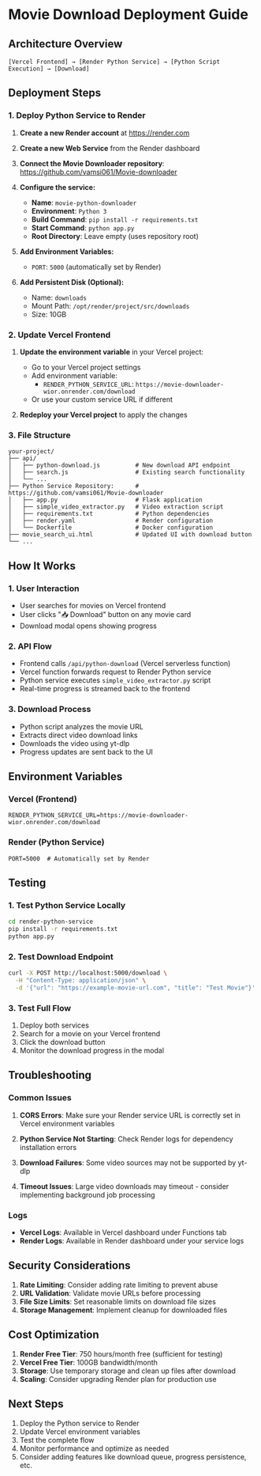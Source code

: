 # Movie Download Deployment Guide

## Architecture Overview

```
[Vercel Frontend] → [Render Python Service] → [Python Script Execution] → [Download]
```

## Deployment Steps

### 1. Deploy Python Service to Render

1. **Create a new Render account** at https://render.com
2. **Create a new Web Service** from the Render dashboard
3. **Connect the Movie Downloader repository**: https://github.com/vamsi061/Movie-downloader
4. **Configure the service:**
   - **Name**: `movie-python-downloader`
   - **Environment**: `Python 3`
   - **Build Command**: `pip install -r requirements.txt`
   - **Start Command**: `python app.py`
   - **Root Directory**: Leave empty (uses repository root)

5. **Add Environment Variables:**
   - `PORT`: `5000` (automatically set by Render)

6. **Add Persistent Disk (Optional):**
   - Name: `downloads`
   - Mount Path: `/opt/render/project/src/downloads`
   - Size: 10GB

### 2. Update Vercel Frontend

1. **Update the environment variable** in your Vercel project:
   - Go to your Vercel project settings
   - Add environment variable:
     - `RENDER_PYTHON_SERVICE_URL`: `https://movie-downloader-wior.onrender.com/download`
   - Or use your custom service URL if different

2. **Redeploy your Vercel project** to apply the changes

### 3. File Structure

```
your-project/
├── api/
│   ├── python-download.js          # New download API endpoint
│   ├── search.js                   # Existing search functionality
│   └── ...
├── Python Service Repository:      # https://github.com/vamsi061/Movie-downloader
│   ├── app.py                      # Flask application
│   ├── simple_video_extractor.py   # Video extraction script
│   ├── requirements.txt            # Python dependencies
│   ├── render.yaml                 # Render configuration
│   └── Dockerfile                  # Docker configuration
├── movie_search_ui.html            # Updated UI with download button
└── ...
```

## How It Works

### 1. User Interaction
- User searches for movies on Vercel frontend
- User clicks "📥 Download" button on any movie card
- Download modal opens showing progress

### 2. API Flow
- Frontend calls `/api/python-download` (Vercel serverless function)
- Vercel function forwards request to Render Python service
- Python service executes `simple_video_extractor.py` script
- Real-time progress is streamed back to the frontend

### 3. Download Process
- Python script analyzes the movie URL
- Extracts direct video download links
- Downloads the video using yt-dlp
- Progress updates are sent back to the UI

## Environment Variables

### Vercel (Frontend)
```
RENDER_PYTHON_SERVICE_URL=https://movie-downloader-wior.onrender.com/download
```

### Render (Python Service)
```
PORT=5000  # Automatically set by Render
```

## Testing

### 1. Test Python Service Locally
```bash
cd render-python-service
pip install -r requirements.txt
python app.py
```

### 2. Test Download Endpoint
```bash
curl -X POST http://localhost:5000/download \
  -H "Content-Type: application/json" \
  -d '{"url": "https://example-movie-url.com", "title": "Test Movie"}'
```

### 3. Test Full Flow
1. Deploy both services
2. Search for a movie on your Vercel frontend
3. Click the download button
4. Monitor the download progress in the modal

## Troubleshooting

### Common Issues

1. **CORS Errors**: Make sure your Render service URL is correctly set in Vercel environment variables

2. **Python Service Not Starting**: Check Render logs for dependency installation errors

3. **Download Failures**: Some video sources may not be supported by yt-dlp

4. **Timeout Issues**: Large video downloads may timeout - consider implementing background job processing

### Logs

- **Vercel Logs**: Available in Vercel dashboard under Functions tab
- **Render Logs**: Available in Render dashboard under your service logs

## Security Considerations

1. **Rate Limiting**: Consider adding rate limiting to prevent abuse
2. **URL Validation**: Validate movie URLs before processing
3. **File Size Limits**: Set reasonable limits on download file sizes
4. **Storage Management**: Implement cleanup for downloaded files

## Cost Optimization

1. **Render Free Tier**: 750 hours/month free (sufficient for testing)
2. **Vercel Free Tier**: 100GB bandwidth/month
3. **Storage**: Use temporary storage and clean up files after download
4. **Scaling**: Consider upgrading Render plan for production use

## Next Steps

1. Deploy the Python service to Render
2. Update Vercel environment variables
3. Test the complete flow
4. Monitor performance and optimize as needed
5. Consider adding features like download queue, progress persistence, etc.
